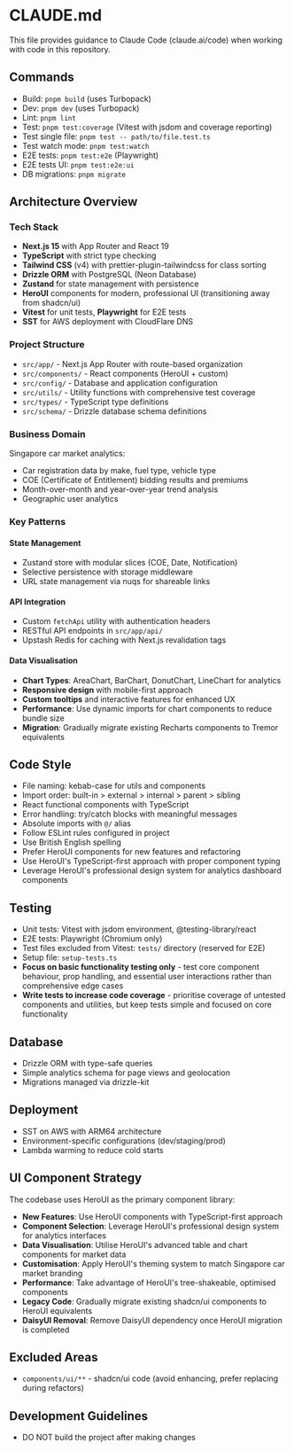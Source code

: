 # CLAUDE.md

This file provides guidance to Claude Code (claude.ai/code) when working with code in this repository.

## Commands

- Build: `pnpm build` (uses Turbopack)
- Dev: `pnpm dev` (uses Turbopack)
- Lint: `pnpm lint`
- Test: `pnpm test:coverage` (Vitest with jsdom and coverage reporting)
- Test single file: `pnpm test -- path/to/file.test.ts`
- Test watch mode: `pnpm test:watch`
- E2E tests: `pnpm test:e2e` (Playwright)
- E2E tests UI: `pnpm test:e2e:ui`
- DB migrations: `pnpm migrate`

## Architecture Overview

### Tech Stack

- **Next.js 15** with App Router and React 19
- **TypeScript** with strict type checking
- **Tailwind CSS** (v4) with prettier-plugin-tailwindcss for class sorting
- **Drizzle ORM** with PostgreSQL (Neon Database)
- **Zustand** for state management with persistence
- **HeroUI** components for modern, professional UI (transitioning away from shadcn/ui)
- **Vitest** for unit tests, **Playwright** for E2E tests
- **SST** for AWS deployment with CloudFlare DNS

### Project Structure

- `src/app/` - Next.js App Router with route-based organization
- `src/components/` - React components (HeroUI + custom)
- `src/config/` - Database and application configuration
- `src/utils/` - Utility functions with comprehensive test coverage
- `src/types/` - TypeScript type definitions
- `src/schema/` - Drizzle database schema definitions

### Business Domain

Singapore car market analytics:

- Car registration data by make, fuel type, vehicle type
- COE (Certificate of Entitlement) bidding results and premiums
- Month-over-month and year-over-year trend analysis
- Geographic user analytics

### Key Patterns

#### State Management

- Zustand store with modular slices (COE, Date, Notification)
- Selective persistence with storage middleware
- URL state management via nuqs for shareable links

#### API Integration

- Custom `fetchApi` utility with authentication headers
- RESTful API endpoints in `src/app/api/`
- Upstash Redis for caching with Next.js revalidation tags

#### Data Visualisation

- **Chart Types**: AreaChart, BarChart, DonutChart, LineChart for analytics
- **Responsive design** with mobile-first approach
- **Custom tooltips** and interactive features for enhanced UX
- **Performance**: Use dynamic imports for chart components to reduce bundle size
- **Migration**: Gradually migrate existing Recharts components to Tremor equivalents

## Code Style

- File naming: kebab-case for utils and components
- Import order: built-in > external > internal > parent > sibling
- React functional components with TypeScript
- Error handling: try/catch blocks with meaningful messages
- Absolute imports with `@/` alias
- Follow ESLint rules configured in project
- Use British English spelling
- Prefer HeroUI components for new features and refactoring
- Use HeroUI's TypeScript-first approach with proper component typing
- Leverage HeroUI's professional design system for analytics dashboard components

## Testing

- Unit tests: Vitest with jsdom environment, @testing-library/react
- E2E tests: Playwright (Chromium only)
- Test files excluded from Vitest: `tests/` directory (reserved for E2E)
- Setup file: `setup-tests.ts`
- **Focus on basic functionality testing only** - test core component behaviour, prop handling, and essential user
  interactions rather than comprehensive edge cases
- **Write tests to increase code coverage** - prioritise coverage of untested components and utilities, but keep tests
  simple and focused on core functionality

## Database

- Drizzle ORM with type-safe queries
- Simple analytics schema for page views and geolocation
- Migrations managed via drizzle-kit

## Deployment

- SST on AWS with ARM64 architecture
- Environment-specific configurations (dev/staging/prod)
- Lambda warming to reduce cold starts

## UI Component Strategy

The codebase uses HeroUI as the primary component library:

- **New Features**: Use HeroUI components with TypeScript-first approach
- **Component Selection**: Leverage HeroUI's professional design system for analytics interfaces
- **Data Visualisation**: Utilise HeroUI's advanced table and chart components for market data
- **Customisation**: Apply HeroUI's theming system to match Singapore car market branding
- **Performance**: Take advantage of HeroUI's tree-shakeable, optimised components
- **Legacy Code**: Gradually migrate existing shadcn/ui components to HeroUI equivalents
- **DaisyUI Removal**: Remove DaisyUI dependency once HeroUI migration is completed

## Excluded Areas

- `components/ui/**` - shadcn/ui code (avoid enhancing, prefer replacing during refactors)

## Development Guidelines

- DO NOT build the project after making changes